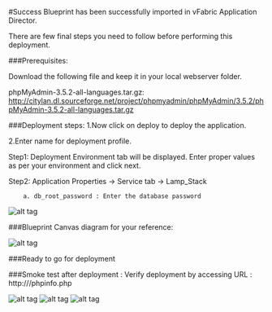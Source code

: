 #Success
Blueprint has been successfully imported in vFabric Application Director. 

There are  few final steps you need to follow before performing this deployment.

###Prerequisites:

Download the following file and keep it in your local webserver folder.

phpMyAdmin-3.5.2-all-languages.tar.gz: http://citylan.dl.sourceforge.net/project/phpmyadmin/phpMyAdmin/3.5.2/phpMyAdmin-3.5.2-all-languages.tar.gz

###Deployment steps:
1.Now click on deploy to deploy the application.

2.Enter name for deployment profile.

Step1: Deployment Environment tab will be displayed. Enter proper values as per your environment and click next.



Step2: Application Properties -> Service tab -> Lamp_Stack
	
		a. db_root_password : Enter the database password
	
![alt tag](https://raw.github.com/vmware-applicationdirector/solutions-import-beta/LAMP-Stack-1-7-7-Blueprint-InterraIT-50/Lamp-Stack-Property.png)
	
###Blueprint Canvas diagram for your reference: 

![alt tag](https://raw.github.com/vmware-applicationdirector/solutions-import-beta/LAMP-Stack-1-7-7-Blueprint-InterraIT-50/LAMP-Stack-1.7.7-Blueprint-InterraIT-canvas.png)

###Ready to go for deployment

###Smoke test after deployment :
Verify deployment by accessing URL : http://<IP of your deployed system>/phpinfo.php

![alt tag](https://raw.github.com/vmware-applicationdirector/solutions-import-beta/LAMP-Stack-1-7-7-Blueprint-InterraIT-50/Lamp-SMOKE1.png)
![alt tag](https://raw.github.com/vmware-applicationdirector/solutions-import-beta/LAMP-Stack-1-7-7-Blueprint-InterraIT-50/Lamp-php-SMOKE2.png)
![alt tag](https://raw.github.com/vmware-applicationdirector/solutions-import-beta/LAMP-Stack-1-7-7-Blueprint-InterraIT-50/Lamp-phpinfo-SMOKE3.png)
